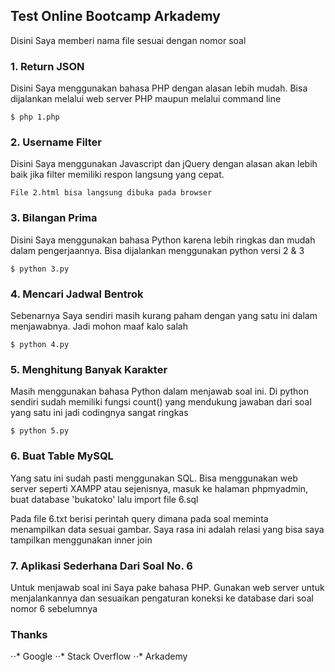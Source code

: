 ## Test Online Bootcamp Arkademy
Disini Saya memberi nama file sesuai dengan nomor soal

### 1. Return JSON
Disini Saya menggunakan bahasa PHP dengan alasan lebih mudah. Bisa dijalankan melalui web server PHP maupun melalui command line
```
$ php 1.php
```

### 2. Username Filter
Disini Saya menggunakan Javascript dan jQuery dengan alasan akan lebih baik jika filter memiliki respon langsung yang cepat.
```
File 2.html bisa langsung dibuka pada browser
```

### 3. Bilangan Prima
Disini Saya menggunakan bahasa Python karena lebih ringkas dan mudah dalam pengerjaannya. Bisa dijalankan menggunakan python versi 2 & 3
```
$ python 3.py
```

### 4. Mencari Jadwal Bentrok
Sebenarnya Saya sendiri masih kurang paham dengan yang satu ini dalam menjawabnya. Jadi mohon maaf kalo salah
```
$ python 4.py
```

### 5. Menghitung Banyak Karakter
Masih menggunakan bahasa Python dalam menjawab soal ini. Di python sendiri sudah memiliki fungsi count() yang mendukung jawaban dari soal yang satu ini jadi codingnya sangat ringkas
```
$ python 5.py
```

### 6. Buat Table MySQL
Yang satu ini sudah pasti menggunakan SQL. Bisa menggunakan web server seperti XAMPP atau sejenisnya, masuk ke halaman phpmyadmin, buat database 'bukatoko' lalu import file 6.sql

Pada file 6.txt berisi perintah query dimana pada soal meminta menampilkan data sesuai gambar. Saya rasa ini adalah relasi yang bisa saya tampilkan menggunakan inner join

### 7. Aplikasi Sederhana Dari Soal No. 6
Untuk menjawab soal ini Saya pake bahasa PHP. Gunakan web server untuk menjalankannya dan sesuaikan pengaturan koneksi ke database dari soal nomor 6 sebelumnya

### Thanks
⋅⋅* Google
⋅⋅* Stack Overflow
⋅⋅* Arkademy
